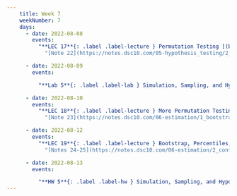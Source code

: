 ```yaml
---
    title: Week 7
    weekNumber: 7
    days:
      - date: 2022-08-08
        events:
          "**LEC 17**{: .label .label-lecture } Permutation Testing [(blank)](http://datahub.ucsd.edu/user-redirect/git-sync?repo=https://github.com/dsc-courses/dsc10-2022-su&subPath=lectures/lec17/lec17-live.ipynb) [(complete)](http://datahub.ucsd.edu/user-redirect/git-sync?repo=https://github.com/dsc-courses/dsc10-2022-su&subPath=lectures/lec17/lec17-live.ipynb)":
            "[Note 22](https://notes.dsc10.com/05-hypothesis_testing/2_permutation_tests.html)"

      - date: 2022-08-09
        events:

          "**Lab 5**{: .label .label-lab } Simulation, Sampling, and Hypothesis Testing":

      - date: 2022-08-10
        events:
          "**LEC 18**{: .label .label-lecture } More Permutation Testing, Causality, and Bootstrapping [(blank)](http://datahub.ucsd.edu/user-redirect/git-sync?repo=https://github.com/dsc-courses/dsc10-2022-su&subPath=lectures/lec18/lec18-live.ipynb) [(complete)](http://datahub.ucsd.edu/user-redirect/git-sync?repo=https://github.com/dsc-courses/dsc10-2022-su&subPath=lectures/lec18/lec18.ipynb)":
            "[Note 23](https://notes.dsc10.com/06-estimation/1_bootstrap.html)"

      - date: 2022-08-12
        events:
          "**LEC 19**{: .label .label-lecture } Bootstrap, Percentiles, and Confidence Intervals [(blank)](http://datahub.ucsd.edu/user-redirect/git-sync?repo=https://github.com/dsc-courses/dsc10-2022-su&subPath=lectures/lec19/lec19-live.ipynb) [(complete)](http://datahub.ucsd.edu/user-redirect/git-sync?repo=https://github.com/dsc-courses/dsc10-2022-su&subPath=lectures/lec19/lec19.ipynb)":
            "[Notes 24-25](https://notes.dsc10.com/06-estimation/2_confidence_intervals.html)"

      - date: 2022-08-13
        events:

          "**HW 5**{: .label .label-hw } Simulation, Sampling, and Hypothesis Testing":
---
```

